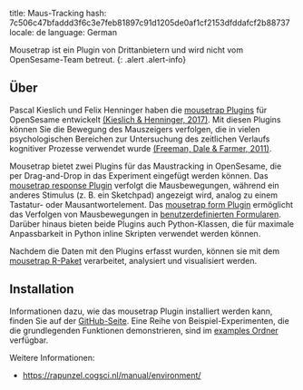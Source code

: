 title: Maus-Tracking
hash: 7c506c47bfaddd3f6c3e7feb81897c91d1205de0af1cf2153dfddafcf2b88737
locale: de
language: German

Mousetrap ist ein Plugin von Drittanbietern und wird nicht vom OpenSesame-Team betreut.
{: .alert .alert-info}

## Über

Pascal Kieslich und Felix Henninger haben die [mousetrap Plugins](https://github.com/PascalKieslich/mousetrap-os) für OpenSesame entwickelt [(Kieslich & Henninger, 2017)](https://dx.doi.org/10.3758/s13428-017-0900-z). Mit diesen Plugins können Sie die Bewegung des Mauszeigers verfolgen, die in vielen psychologischen Bereichen zur Untersuchung des zeitlichen Verlaufs kognitiver Prozesse verwendet wurde [(Freeman, Dale & Farmer, 2011)](https://dx.doi.org/10.3389/fpsyg.2011.00059).

Mousetrap bietet zwei Plugins für das Maustracking in OpenSesame, die per Drag-and-Drop in das Experiment eingefügt werden können.
Das [mousetrap response Plugin](https://github.com/PascalKieslich/mousetrap-os/blob/master/plugins/mousetrap_response/mousetrap_response.md) verfolgt die Mausbewegungen, während ein anderes Stimulus (z. B. ein Sketchpad) angezeigt wird, analog zu einem Tastatur- oder Mausantwortelement.
Das [mousetrap form Plugin](https://github.com/PascalKieslich/mousetrap-os/blob/master/plugins/mousetrap_form/mousetrap_form.md) ermöglicht das Verfolgen von Mausbewegungen in [benutzerdefinierten Formularen](%link:manual/forms/custom%).
Darüber hinaus bieten beide Plugins auch Python-Klassen, die für maximale Anpassbarkeit in Python inline Skripten verwendet werden können.

Nachdem die Daten mit den Plugins erfasst wurden, können sie mit dem [mousetrap R-Paket](http://pascalkieslich.github.io/mousetrap/) verarbeitet, analysiert und visualisiert werden.

## Installation

Informationen dazu, wie das mousetrap Plugin installiert werden kann, finden Sie auf der [GitHub-Seite](https://github.com/PascalKieslich/mousetrap-os#installation). Eine Reihe von Beispiel-Experimenten, die die grundlegenden Funktionen demonstrieren, sind im [examples Ordner](https://github.com/PascalKieslich/mousetrap-os/tree/master/examples#example-experiments) verfügbar.

Weitere Informationen:

- <https://rapunzel.cogsci.nl/manual/environment/>